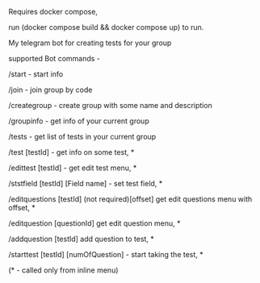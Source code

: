 Requires docker compose,

run (docker compose build && docker compose up) to run.

My telegram bot for creating tests for your group

supported Bot commands -

/start - start info

/join - join group by code

/creategroup - create group with some name and description

/groupinfo - get info of your current group

/tests - get list of tests in your current group

/test [testId] - get info on some test, *

/edittest [testId] - get edit test menu, *

/ststfield [testId] [Field name] - set test field, *

/editquestions [testId] (not required)[offset] get edit questions menu with offset, *

/editquestion [questionId] get edit question menu, *

/addquestion [testId] add question to test, *

/starttest [testId] [numOfQuestion] - start taking the test, *

(* - called only from inline menu)
